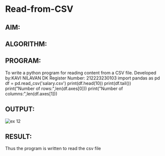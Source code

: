 # Read-from-CSV

## AIM:

## ALGORITHM:


## PROGRAM:
To write a python program for reading content from a CSV file.
Developed by:KAVI NILAVAN DK
Register Number: 212223230103
import pandas as pd
df = pd.read_csv('salary.csv')
print(df.head(10))
print(df.tail())
print("Number of rows:",len(df.axes[0]))
print("Number of columns:",len(df.axes[1]))

## OUTPUT:
![ex 12](https://github.com/user-attachments/assets/ebe5668f-f3f6-4f63-b66f-0e4b29d5b0df)

## RESULT:
Thus the program is written to read the csv file
